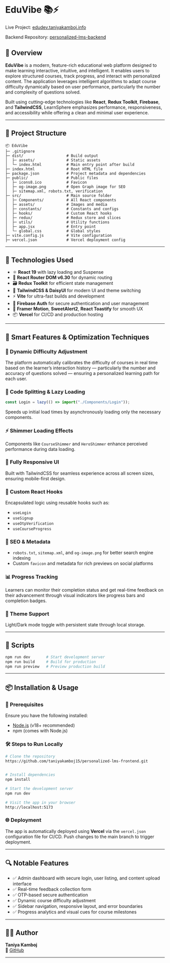# EduVibe 📚⚡

Live Project: [edudev.taniyakamboj.info](https://edudev.taniyakamboj.info/)

Backend Repository: [personalized-lms-backend](https://github.com/taniyakamboj15/personalized-lms-backend)

## 🚀 Overview

**EduVibe** is a modern, feature-rich educational web platform designed to make learning interactive, intuitive, and intelligent. It enables users to explore structured courses, track progress, and interact with personalized content. The application leverages intelligent algorithms to adapt course difficulty dynamically based on user performance, particularly the number and complexity of questions solved.

Built using cutting-edge technologies like **React**, **Redux Toolkit**, **Firebase**, and **TailwindCSS**, LearnSphere emphasizes performance, responsiveness, and accessibility while offering a clean and minimal user experience.

---

## 📁 Project Structure

```
📦 EduVibe
├─ .gitignore
├─ dist/                   # Build output
│  ├─ assets/              # Static assets
│  └─ index.html           # Main entry point after build
├─ index.html              # Root HTML file
├─ package.json            # Project metadata and dependencies
├─ public/                 # Public files
│  ├─ icons8.ico           # Favicon
│  ├─ og-image.png         # Open Graph image for SEO
│  ├─ sitemap.xml, robots.txt, verification
├─ src/                    # Main source folder
│  ├─ Components/          # All React components
│  ├─ assets/              # Images and media
│  ├─ constants/           # Constants and configs
│  ├─ hooks/               # Custom React hooks
│  ├─ redux/               # Redux store and slices
│  ├─ utils/               # Utility functions
│  ├─ app.jsx              # Entry point
│  └─ global.css           # Global styles
├─ vite.config.js          # Vite configuration
├─ vercel.json             # Vercel deployment config
```

---

## 🔧 Technologies Used

- ⚛️ **React 19** with lazy loading and Suspense
- 🧭 **React Router DOM v6.30** for dynamic routing
- 🗃️ **Redux Toolkit** for efficient state management
- 🎨 **TailwindCSS & DaisyUI** for modern UI and theme switching
- ⚡ **Vite** for ultra-fast builds and development
- 🔐 **Firebase Auth** for secure authentication and user management
- 💫 **Framer Motion**, **SweetAlert2**, **React Toastify** for smooth UX
- 📦 **Vercel** for CI/CD and production hosting

---

## 🧠 Smart Features & Optimization Techniques

### 🧩 Dynamic Difficulty Adjustment

The platform automatically calibrates the difficulty of courses in real time based on the learner’s interaction history — particularly the number and accuracy of questions solved — ensuring a personalized learning path for each user.

### 🚀 Code Splitting & Lazy Loading

```js
const Login = lazy(() => import("./Components/Login"));
```

Speeds up initial load times by asynchronously loading only the necessary components.

### ⚡ Shimmer Loading Effects

Components like `CourseShimmer` and `HeroShimmer` enhance perceived performance during data loading.

### 📱 Fully Responsive UI

Built with TailwindCSS for seamless experience across all screen sizes, ensuring mobile-first design.

### 🧰 Custom React Hooks

Encapsulated logic using reusable hooks such as:

- `useLogin`
- `useSignup`
- `useOtpVerification`
- `useCourseProgress`

### 🧾 SEO & Metadata

- `robots.txt`, `sitemap.xml`, and `og-image.png` for better search engine indexing
- Custom `favicon` and metadata for rich previews on social platforms

### 📊 Progress Tracking

Learners can monitor their completion status and get real-time feedback on their advancement through visual indicators like progress bars and completion badges.

### 🎨 Theme Support

Light/Dark mode toggle with persistent state through local storage.

---

## 🧪 Scripts

```bash
npm run dev       # Start development server
npm run build     # Build for production
npm run preview   # Preview production build
```

---

## 📦 Installation & Usage

### 🔧 Prerequisites

Ensure you have the following installed:

- [Node.js](https://nodejs.org/) (v18+ recommended)
- npm (comes with Node.js)

### 🛠️ Steps to Run Locally

```bash
# Clone the repository
https://github.com/taniyakamboj15/personalized-lms-frontend.git


# Install dependencies
npm install

# Start the development server
npm run dev

# Visit the app in your browser
http://localhost:5173
```

### 🌐 Deployment

The app is automatically deployed using **Vercel** via the `vercel.json` configuration file for CI/CD. Push changes to the main branch to trigger deployment.

---

## 🔍 Notable Features

- ✅ Admin dashboard with secure login, user listing, and content upload interface
- ✅ Real-time feedback collection form
- ✅ OTP-based secure authentication
- ✅ Dynamic course difficulty adjustment
- ✅ Sidebar navigation, responsive layout, and error boundaries
- ✅ Progress analytics and visual cues for course milestones

---

## 👩‍💻 Author

**Taniya Kamboj**\
📧 [GitHub](https://github.com/taniyakamboj15) 

---

